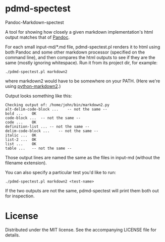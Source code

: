 # pdmd-spectest

Pandoc-Markdown-spectest

A tool for showing how closely a given markdown implementation's html
output matches that of [Pandoc](http://johnmacfarlane.net/pandoc/).

For each small input-md/\*.md file, pdmd-spectest.pl renders it to
html using both Pandoc and some other markdown processor (specified on
the command line), and then compares the html outputs to see if they
are the same (mostly ignoring whitespace). Run it from its project
dir, for example:

    ./pdmd-spectest.pl markdown2

where markdown2 would have to be somewhere on your PATH. (Here we're
using [python-markdown2](https://github.com/trentm/python-markdown2).)

Output looks something like this:

~~~
Checking output of: /home/john/bin/markdown2.py
alt-delim-code-block ...	-- not the same --
bold ...	OK
code-block ...	-- not the same --
code ...	OK
definition-list ...	-- not the same --
delim-code-block ...	-- not the same --
italic ...	OK
list-2 ...	OK
list ...	OK
table ...	-- not the same --
~~~

Those output lines are named the same as the files in input-md
(without the filename extension).

You can also specify a particular test you'd like to run:

    ./pdmd-spectest.pl markdown2 <test-name>

If the two outputs are not the same, pdmd-spectest will print them
both out for inspection.


# License

Distributed under the MIT license. See the accompanying LICENSE file
for details.
